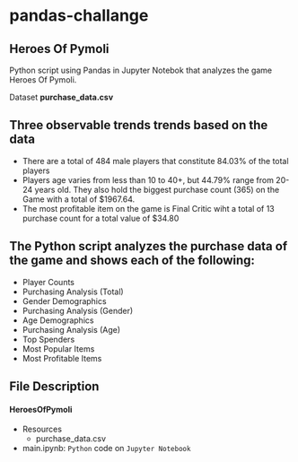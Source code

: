 # pandas-challange

## Heroes Of Pymoli

Python script using Pandas in Jupyter Notebok that analyzes the game Heroes Of Pymoli.

Dataset **purchase_data.csv**

## Three observable trends trends based on the data

* There are a total of 484 male players that constitute 84.03% of the total players
* Players age varies from less than 10 to 40+, but 44.79% range from 20-24 years old. They also hold the biggest purchase count (365) on the Game with a total of $1967.64.
* The most profitable item on the game is Final Critic wiht a total of 13 purchase count for a total value of $34.80

## The Python script analyzes the purchase data of the game and shows each of the following:

* Player Counts
* Purchasing Analysis (Total)
* Gender Demographics
* Purchasing Analysis (Gender)
* Age Demographics
* Purchasing Analysis (Age)
* Top Spenders
* Most Popular Items
* Most Profitable Items

## File Description
#### HeroesOfPymoli
* Resources
  * purchase_data.csv 
* main.ipynb: `Python` code on `Jupyter Notebook`
